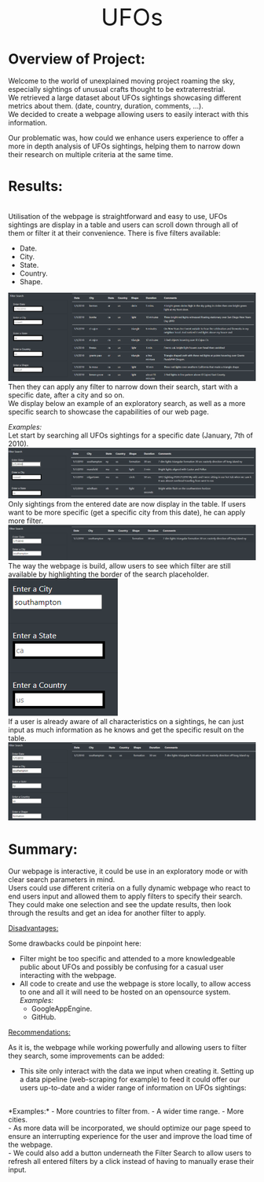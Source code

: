 <div align="center"><font size = "100">UFOs</font></div>

# **Overview of Project:**

Welcome to the world of unexplained moving project roaming the sky, especially sightings of unusual crafts thought to be extraterrestrial.<br>
We retrieved a large dataset about UFOs sightings showcasing different metrics about them. (date, country, duration, comments, ...).<br>
We decided to create a webpage allowing users to easily interact with this information.<br>

Our problematic was, how could we enhance users experience to offer a more in depth analysis of UFOs sightings, helping them to narrow down their research on multiple criteria at the same time.<br>

# **Results:**
<br>
Utilisation of the webpage is straightforward and easy to use, UFOs sightings are display in a table and users can scroll down through all of them or filter it at their convenience. There is five filters available:

- Date.
- City.
- State.
- Country.
- Shape.
  


![](static/images/Table_Filter_Search.PNG)
<br>
Then they can apply any filter to narrow down their search, start with a specific date, after a city and so on.<br>
We display below an example of an exploratory search, as well as a more specific search to showcase the capabilities of our web page.<br>

*Examples:*
<br>
Let start by searching all UFOs sightings for a specific date (January, 7th of 2010).
<br>
![](static/images/Search_for_specific_date.PNG)
<br>
Only sightings from the entered date are now display in the table. If users want to be more specific (get a specific city from this date), he can apply more filter.
<br>
![](static/images/Search_by_date_and_city.PNG)
<br>
The way the webpage is build, allow users to see which filter are still available by highlighting the border of the search placeholder.
<br>
![](static/images/Available_Filter.PNG)
<br>
If a user is already aware of all characteristics on a sightings, he can just input as much information as he knows and get the specific result on the table.
<br>
![](static/images/Complete_Search.PNG)



# **Summary:**

Our webpage is interactive, it could be use in an exploratory mode or with clear search parameters in mind.<br>
Users could use different criteria on a fully dynamic webpage who react to end users input and allowed them to apply filters to specify their search. They could make one selection and see the update results, then look through the results and get an idea for another filter to apply.<br>


<u>Disadvantages:</u>

Some drawbacks could be pinpoint here:
 - Filter might be too specific and attended to a more knowledgeable public about UFOs and possibly be confusing for a casual user interacting with the webpage.<br>
 - All code to create and use the webpage is store locally, to allow access to one and all it  will need to be hosted on an opensource system.<br>
   *Examples:*
   - GoogleAppEngine. 
   - GitHub.

<u>Recommendations:</u>

As it is, the webpage while working powerfully and allowing users to filter they search, some improvements can be added:<br>

- This site only interact with the data we input when creating it. Setting up a data pipeline (web-scraping for example) to feed it could offer our users up-to-date and a wider range of information on UFOs sightings:
<br>
    *Examples:*
  - More countries to filter from.
  - A wider time range.
  - More cities.
<br>
- As more data will be incorporated, we should optimize our page speed to ensure an interrupting experience for the user and improve the load time of the webpage.<br>
- We could also add a button underneath the Filter Search to allow users to refresh all entered filters by a click instead of having to manually erase their input.





